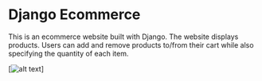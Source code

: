 # Django Ecommerce

This is an ecommerce website built with Django. The website displays products. Users can add and remove products to/from their cart while also specifying the quantity of each item.

[![alt text](https://)]
